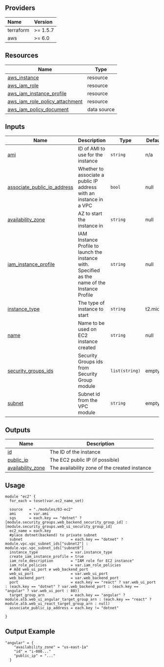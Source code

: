 ## Providers

| Name | Version |
| :-- | :-- |
| terraform | >= 1.5.7 |
| aws | >= 6.0 |

## Resources

| Name | Type |
|------|------|
| [aws_instance](https://registry.terraform.io/providers/hashicorp/aws/latest/docs/resources/instance) | resource |
| [aws_iam_role](https://registry.terraform.io/providers/hashicorp/aws/latest/docs/resources/iam_role) | resource |
| [aws_iam_instance_profile](https://registry.terraform.io/providers/hashicorp/aws/latest/docs/resources/iam_instance_profile) | resource |
| [aws_iam_role_policy_attachment](https://registry.terraform.io/providers/hashicorp/aws/latest/docs/resources/iam_role_policy_attachment) | resource |
| [aws_iam_policy_document](https://registry.terraform.io/providers/hashicorp/aws/latest/docs/data-sources/iam_policy_document) | data source |

## Inputs

| Name | Description | Type | Default | Required |
|------|-------------|------|---------|:--------:|
| <a name="input_ec2_ami"></a> [ami](#input\_ami) | ID of AMI to use for the instance | `string` | n/a | yes |
| <a name="input_ec2_associate_public_ip_address"></a> [associate\_public\_ip\_address](#input\_associate\_public\_ip\_address) | Whether to associate a public IP address with an instance in a VPC  | `bool` | null | no |
| <a name="input_ec2_availability_zone"></a> [availability\_zone](#input\_availability\_zone) | AZ to start the instance in | `string` | null | no |
| <a name="input_ec2_iam_instance_profile"></a> [iam\_instance\_profile](#input\_iam\_instance\_profile) | IAM Instance Profile to launch the instance with. Specified as the name of the Instance Profile | `string` | null | yes |
| <a name="input_ec2_instance_type"></a> [instance\_type](#input\_instance\_type) | The type of instance to start | `string` | t2.micro | yes |
| <a name="input_ec2_name"></a> [name](#input\_name) | Name to be used on EC2 instance created | `string` | null | no |
| <a name="input_ec2_sg_ids"></a> [security\_groups\_ids](#input\_security\_groups\_ids) | Security Groups ids from Security Group module | `list(string)` | empty | yes |
| <a name="input_ec2_subnet"></a> [subnet](#input\_subnet) | Subnet id from the VPC module | `string` | empty | yes |

## Outputs

| Name | Description |
|------|-------------|
| <a name="output_ec2_id"></a> [id](#output_id) | The ID of the instance |
| <a name="output_ec2_public_ip"></a> [public\_ip](#output\_public\_ip) | The EC2 public IP (if possible) |
| <a name="output_ec2_az"></a> [availability\_zone](#output\_availability\_zone) | The availability zone of the created instance |

## Usage
```
module "ec2" {
  for_each = toset(var.ec2_name_set)

  source   = "./modules/03-ec2"
  ami      = var.ami
  sgs      = each.key == "dotnet" ? [module.security_groups.web_backend_security_group_id] : [module.security_groups.web_ui_security_group_id]
  ec2_name = each.key
  #place dotnet(backend) to private subnet
  subnet                      = each.key == "dotnet" ? module.vpc.vpc_subnet_ids["subnet2"] : module.vpc.vpc_subnet_ids["subnet0"]
  instance_type               = var.instance_type
  create_iam_instance_profile = true
  iam_role_description        = "IAM role for EC2 instance"
  iam_role_policies           = var.iam_role_policies
  # Add web_ui_port и web_backend_port
  web_ui_port                 = var.web_ui_port
  web_backend_port            = var.web_backend_port
  port                        = each.key == "react" ? var.web_ui_port : (each.key == "dotnet" ? var.web_backend_port : (each.key == "angular" ? var.web_ui_port : 80))
  target_group_arn            = each.key == "angular" ? module.alb.web_ui_angular_target_group_arn : (each.key == "react" ? module.alb.web_ui_react_target_group_arn : null)
  associate_public_ip_address = each.key != "dotnet"

}

```

## Output Example
```
"angular" = {
    "availability_zone" = "us-east-1a"
    "id" = "i-000..."
    "public_ip" = "..."
  }
```
